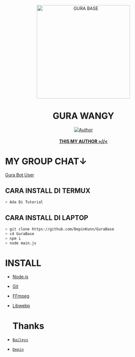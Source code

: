 <div align="center">
<img src="https://telegra.ph/file/80cf40cdc05bed2e2f41e.jpg" alt="GURA BASE" width="300" />

# GURA WANGY

>
>
>
</div>
<p align="center">
  <a href="https://github.com/DepinKunn"><img title="Author" src="" /></a>
  <h4 align="center">
  <a href=""> THIS MY AUTHOR >//< </a>
</h4>
</p>

# MY GROUP CHAT↓
[Gura Bot User](https://chat.whatsapp.com/HtupgW2zN9C6aNzktp3bX9)

## CARA INSTALL DI TERMUX
```bash
> Ada Di Tutorial
```
## CARA INSTALL DI LAPTOP
```bash
> git clone https://github.com/DepinKunn/GuraBase
> cd GuraBase
> npm i
> node main.js
```

# INSTALL
* [Node.js](https://nodejs.org/en/)
* [Git](https://git-scm.com/downloads)
* [FFmpeg](https://github.com/BtbN/FFmpeg-Builds/releases/download/autobuild-2020-12-08-13-03/ffmpeg-n4.3.1-26-gca55240b8c-win64-gpl-4.3.zip)
* [Libwebp](https://developers.google.com/speed/webp/download)

  # Thanks
* [`Baileys`](https://github.com/adiwajshing/Baileys)
* [`Depin`](https://github.com/DepinKunn)
  
  
